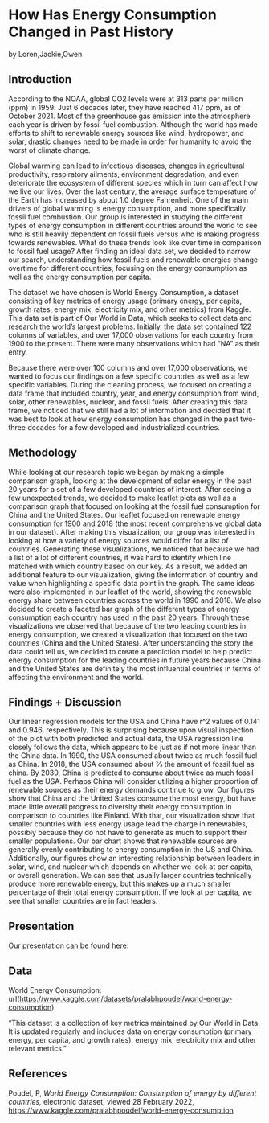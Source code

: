 How Has Energy Consumption Changed in Past History
================
by Loren,Jackie,Owen

## Introduction

According to the NOAA, global CO2 levels were at 313 parts per million
(ppm) in 1959. Just 6 decades later, they have reached 417 ppm, as of
October 2021. Most of the greenhouse gas emission into the atmosphere
each year is driven by fossil fuel combustion. Although the world has
made efforts to shift to renewable energy sources like wind, hydropower,
and solar, drastic changes need to be made in order for humanity to
avoid the worst of climate change.

Global warming can lead to infectious diseases, changes in agricultural
productivity, respiratory ailments, environment degredation, and even
deteriorate the ecosystem of different species which in turn can affect
how we live our lives. Over the last century, the average surface
temperature of the Earth has increased by about 1.0 degree Fahrenheit.
One of the main drivers of global warming is energy consumption, and
more specifically fossil fuel combustion. Our group is interested in
studying the different types of energy consumption in different
countries around the world to see who is still heavily dependent on
fossil fuels versus who is making progress towards renewables. What do
these trends look like over time in comparison to fossil fuel usage?
After finding an ideal data set, we decided to narrow our search,
understanding how fossil fuels and renewable energies change overtime
for different countries, focusing on the energy consumption as well as
the energy consumption per capita.

The dataset we have chosen is World Energy Consumption, a dataset
consisting of key metrics of energy usage (primary energy, per capita,
growth rates, energy mix, electricity mix, and other metrics) from
Kaggle. This data set is part of Our World in Data, which seeks to
collect data and research the world’s largest problems. Initially, the
data set contained 122 columns of variables, and over 17,000
observations for each country from 1900 to the present. There were many
observations which had “NA” as their entry.

Because there were over 100 columns and over 17,000 observations, we
wanted to focus our findings on a few specific countries as well as a
few specific variables. During the cleaning process, we focused on
creating a data frame that included country, year, and energy
consumption from wind, solar, other renewables, nuclear, and fossil
fuels. After creating this data frame, we noticed that we still had a
lot of information and decided that it was best to look at how energy
consumption has changed in the past two-three decades for a few
developed and industrialized countries.

## Methodology

While looking at our research topic we began by making a simple
comparison graph, looking at the development of solar energy in the past
20 years for a set of a few developed countries of interest. After
seeing a few unexpected trends, we decided to make leaflet plots as well
as a comparison graph that focused on looking at the fossil fuel
consumption for China and the United States. Our leaflet focused on
renewable energy consumption for 1900 and 2018 (the most recent
comprehensive global data in our dataset). After making this
visualization, our group was interested in looking at how a variety of
energy sources would differ for a list of countries. Generating these
visualizations, we noticed that because we had a list of a lot of
different countries, it was hard to identify which line matched with
which country based on our key. As a result, we added an additional
feature to our visualization, giving the information of country and
value when highlighting a specific data point in the graph. The same
ideas were also implemented in our leaflet of the world, showing the
renewable energy share between countries across the world in 1990 and
2018. We also decided to create a faceted bar graph of the different
types of energy consumption each country has used in the past 20 years.
Through these visualizations we observed that because of the two leading
countries in energy consumption, we created a visualization that focused
on the two countries (China and the United States). After understanding
the story the data could tell us, we decided to create a prediction
model to help predict energy consumption for the leading countries in
future years because China and the United States are definitely the most
influential countries in terms of affecting the environment and the
world.

## Findings + Discussion

Our linear regression models for the USA and China have r^2 values of
0.141 and 0.946, respectively. This is surprising because upon visual
inspection of the plot with both predicted and actual data, the USA
regression line closely follows the data, which appears to be just as if
not more linear than the China data. In 1990, the USA consumed about
twice as much fossil fuel as China. In 2018, the USA consumed about ⅔
the amount of fossil fuel as china. By 2030, China is predicted to
consume about twice as much fossil fuel as the USA. Perhaps China will
consider utilizing a higher proportion of renewable sources as their
energy demands continue to grow. Our figures show that China and the
United States consume the most energy, but have made little overall
progress to diversity their energy consumption in comparison to
countries like Finland. With that, our visualization show that smaller
countries with less energy usage lead the charge in renewables, possibly
because they do not have to generate as much to support their smaller
populations. Our bar chart shows that renewable sources are generally
evenly contributing to energy consumption in the US and China.
Additionally, our figures show an interesting relationship between
leaders in solar, wind, and nuclear which depends on whether we look at
per capita, or overall generation. We can see that usually larger
countries technically produce more renewable energy, but this makes up a
much smaller percentage of their total energy consumption. If we look at
per capita, we see that smaller countries are in fact leaders.

## Presentation

Our presentation can be found [here](presentation/presentation.html).

## Data

World Energy Consumption:
url(<https://www.kaggle.com/datasets/pralabhpoudel/world-energy-consumption>)

“This dataset is a collection of key metrics maintained by Our World in
Data. It is updated regularly and includes data on energy consumption
(primary energy, per capita, and growth rates), energy mix, electricity
mix and other relevant metrics.”

## References

Poudel, P, *World Energy Consumption: Consumption of energy by different
countries,* electronic dataset, viewed 28 February 2022,
<https://www.kaggle.com/pralabhpoudel/world-energy-consumption>

